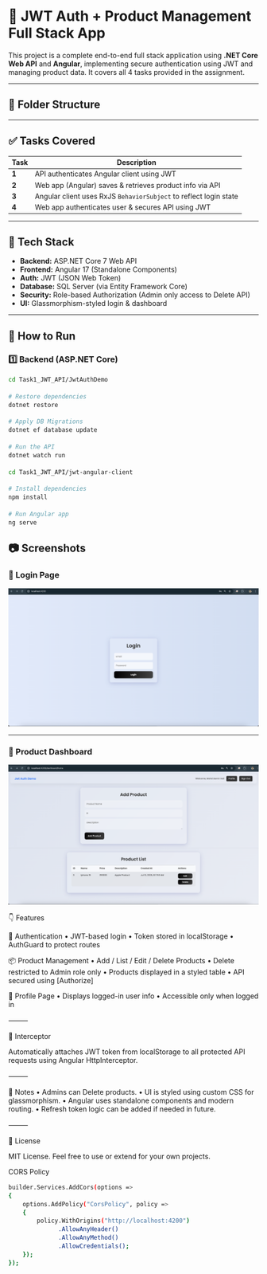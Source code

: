 
# 🔐 JWT Auth + Product Management Full Stack App

This project is a complete end-to-end full stack application using **.NET Core Web API** and **Angular**, implementing secure authentication using JWT and managing product data. It covers all 4 tasks provided in the assignment.

---

## 📁 Folder Structure

---

## ✅ Tasks Covered

| Task | Description |
|------|-------------|
| **1** | API authenticates Angular client using JWT |
| **2** | Web app (Angular) saves & retrieves product info via API |
| **3** | Angular client uses RxJS `BehaviorSubject` to reflect login state |
| **4** | Web app authenticates user & secures API using JWT |

---

## 🧰 Tech Stack

- **Backend:** ASP.NET Core 7 Web API
- **Frontend:** Angular 17 (Standalone Components)
- **Auth:** JWT (JSON Web Token)
- **Database:** SQL Server (via Entity Framework Core)
- **Security:** Role-based Authorization (Admin only access to Delete API)
- **UI:** Glassmorphism-styled login & dashboard

---

## 🚀 How to Run

### 1️⃣ Backend (ASP.NET Core)

```bash
cd Task1_JWT_API/JwtAuthDemo

# Restore dependencies
dotnet restore

# Apply DB Migrations
dotnet ef database update

# Run the API
dotnet watch run

cd Task1_JWT_API/jwt-angular-client

# Install dependencies
npm install

# Run Angular app
ng serve

```

## 📷 Screenshots

### 🔐 Login Page
![Login](screenshots/Login.png)

---

### 🛒 Product Dashboard
![Product](screenshots/Product.png)


👇 Features

🔐 Authentication
	•	JWT-based login
	•	Token stored in localStorage
	•	AuthGuard to protect routes

📦 Product Management
	•	Add / List / Edit / Delete Products
	•	Delete restricted to Admin role only
	•	Products displayed in a styled table
	•	API secured using [Authorize]

👤 Profile Page
	•	Displays logged-in user info
	•	Accessible only when logged in

⸻

🔄 Interceptor

Automatically attaches JWT token from localStorage to all protected API requests using Angular HttpInterceptor.

⸻

📌 Notes
	•	Admins can Delete products.
	•	UI is styled using custom CSS for glassmorphism.
	•	Angular uses standalone components and modern routing.
	•	Refresh token logic can be added if needed in future.

⸻

🧾 License

MIT License. Feel free to use or extend for your own projects.

CORS Policy 

```bash
builder.Services.AddCors(options =>
{
    options.AddPolicy("CorsPolicy", policy =>
    {
        policy.WithOrigins("http://localhost:4200")
              .AllowAnyHeader()
              .AllowAnyMethod()
              .AllowCredentials();
    });
});
```

